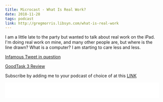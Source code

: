 ```yaml
---
title: Microcast - What Is Real Work?
date: 2018-11-28
tags: podcast
link: http://gregmorris.libsyn.com/what-is-real-work
---
```

I am a little late to the party but wanted to talk about real work on the iPad. I'm doing real work on mine, and many other people are, but where is the line drawn? What is a computer? I am starting to care less and less.

[Infamous Tweet in question](https://twitter.com/tomwarren/status/1063216386573504512)

[GoodTask 3 Review](https://www.gr36.com/2018-11-26-goodtask-3-review/)

Subscribe by adding me to your podcast of choice of at this [LINK](http://gregmorris.libsyn.com/rss)

<iframe style="border: none" src="//html5-player.libsyn.com/embed/episode/id/7714418/height/100/theme/standard-mini/thumbnail/no/preload/no/direction/backward/" height="50" width="100%" scrolling="no"  allowfullscreen webkitallowfullscreen mozallowfullscreen oallowfullscreen msallowfullscreen></iframe>